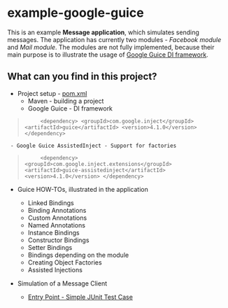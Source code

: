 example-google-guice
===========================
This is an example **Message application**, which simulates sending messages.  The application has currently two modules - *Facebook module* and *Mail module*. The modules are not fully implemented, because their main purpose is to illustrate the usage of [Google Guice DI framework](https://github.com/google/guice/wiki/GettingStarted).


What can you find in this project?
----------------------------------------------
 - Project setup - [pom.xml](https://github.com/Iretha/tutorials/blob/master/example-google-guice/pom.xml)
	 - Maven - building a project
	 - Google Guice - DI framework
> `		<dependency>
			<groupId>com.google.inject</groupId>
			<artifactId>guice</artifactId>
			<version>4.1.0</version>
		</dependency>`
		
	 - Google Guice AssistedInject - Support for factories 
> `		<dependency>
		<groupId>com.google.inject.extensions</groupId>
			<artifactId>guice-assistedinject</artifactId>
			<version>4.1.0</version>
		</dependency>`

 - Guice HOW-TOs, illustrated in the application
	 - Linked Bindings
	 - Binding Annotations
	 - Custom Annotations
	 - Named Annotations
	 - Instance Bindings
	 - Constructor Bindings
	 - Setter Bindings
	 - Bindings depending on the module
	 - Creating Object Factories
	 - Assisted Injections
	 
 - Simulation of a Message Client
	 - [Entry Point - Simple JUnit Test Case](https://github.com/Iretha/tutorials/blob/master/example-google-guice/src/test/java/com/smdev/guice/msg/MessageAppTest.java)
